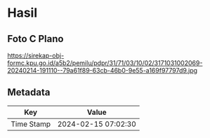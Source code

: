 # Hasil

## Foto C Plano

https://sirekap-obj-formc.kpu.go.id/a5b2/pemilu/pdpr/31/71/03/10/02/3171031002069-20240214-191110--79a61f89-63cb-46b0-9e55-a169f97797d9.jpg


## Metadata

| Key        | Value               |
| ---------- | ------------------- |
| Time Stamp | 2024-02-15 07:02:30 |



